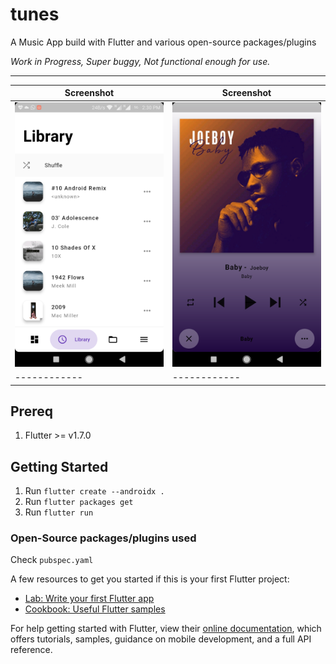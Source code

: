 # tunes

A Music App build with Flutter and various open-source packages/plugins

_Work in Progress, Super buggy, Not functional enough for use._

---

| Screenshot   | Screenshot   |
| ------------ | ------------ |
| <img src="https://github.com/newtonmunene99/tunes/blob/master/Screenshot1.png"> | <img src="https://github.com/newtonmunene99/tunes/blob/master/Screenshot2.png"> |
| ------------ | ------------ |

## Prereq
1. Flutter >= v1.7.0

## Getting Started

1. Run `flutter create --androidx .`
2. Run `flutter packages get`
3. Run `flutter run`

### Open-Source packages/plugins used

Check `pubspec.yaml`

A few resources to get you started if this is your first Flutter project:

- [Lab: Write your first Flutter app](https://flutter.dev/docs/get-started/codelab)
- [Cookbook: Useful Flutter samples](https://flutter.dev/docs/cookbook)

For help getting started with Flutter, view their
[online documentation](https://flutter.dev/docs), which offers tutorials,
samples, guidance on mobile development, and a full API reference.
